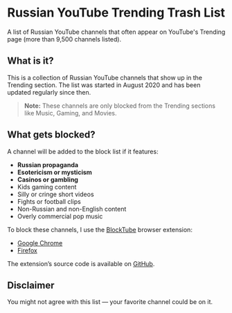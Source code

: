 # Russian YouTube Trending Trash List
A list of Russian YouTube channels that often appear on YouTube's Trending page (more than 9,500 channels listed).

## What is it?
This is a collection of Russian YouTube channels that show up in the Trending section. 
The list was started in August 2020 and has been updated regularly since then.

> **Note:** These channels are only blocked from the Trending sections like Music, Gaming, and Movies.

## What gets blocked?
A channel will be added to the block list if it features:

- **Russian propaganda**
- **Esotericism or mysticism**
- **Casinos or gambling**
- Kids gaming content
- Silly or cringe short videos
- Fights or football clips
- Non-Russian and non-English content
- Overly commercial pop music

To block these channels, I use the [BlockTube](https://github.com/amitbl/blocktube) browser extension:

- [Google Chrome](https://chrome.google.com/webstore/detail/blocktube/bbeaicapbccfllodepmimpkgecanonai)
- [Firefox](https://addons.mozilla.org/en-US/firefox/addon/blocktube/)

The extension’s source code is available on [GitHub](https://github.com/amitbl/blocktube).

## Disclaimer
You might not agree with this list — your favorite channel could be on it.
